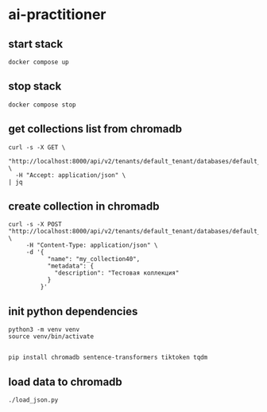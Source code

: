# ai-practitioner
## start stack
``` 
docker compose up

```
## stop stack
```
docker compose stop

```
## get collections list  from  chromadb

``` 
curl -s -X GET \
  "http://localhost:8000/api/v2/tenants/default_tenant/databases/default_database/collections" \
  -H "Accept: application/json" \
| jq

```

## create collection in chromadb

```
curl -s -X POST "http://localhost:8000/api/v2/tenants/default_tenant/databases/default_database/collections" \
     -H "Content-Type: application/json" \
     -d '{
           "name": "my_collection40",
           "metadata": {
             "description": "Тестовая коллекция"
           }
         }' 
``` 

## init python dependencies 
```
python3 -m venv venv
source venv/bin/activate


pip install chromadb sentence-transformers tiktoken tqdm

```
## load data to chromadb
``` 
./load_json.py

```

``` 


```